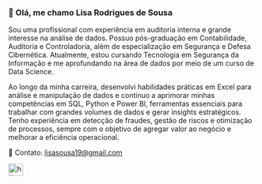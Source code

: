 ### 👋 Olá, me chamo Lisa Rodrigues de Sousa 

Sou uma profissional com experiência em auditoria interna e grande interesse na análise de dados. Possuo pós-graduação em Contabilidade, Auditoria e Controladoria, além de especialização em Segurança e Defesa Cibernética. Atualmente, estou cursando Tecnologia em Segurança da Informação e me aprofundando na área de dados por meio de um curso de Data Science.

Ao longo da minha carreira, desenvolvi habilidades práticas em Excel para análise e manipulação de dados e continuo a aprimorar minhas competências em SQL, Python e Power BI, ferramentas essenciais para trabalhar com grandes volumes de dados e gerar insights estratégicos. Tenho experiência em detecção de fraudes, gestão de riscos e otimização de processos, sempre com o objetivo de agregar valor ao negócio e melhorar a eficiência operacional.

📧 Contato: lisasousa19@gmail.com

<p align="left">
<a href="https://www.linkedin.com/in/lisasousaa19" target="blank"><img align="center" src="https://raw.githubusercontent.com/rahuldkjain/github-profile-readme-generator/master/src/images/icons/Social/linked-in-alt.svg" alt="https://www.linkedin.com/in/lisasousaa19/" height="25" width="30" /></a>
